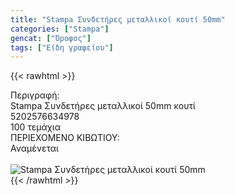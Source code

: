 ```yaml
---
title: "Stampa Συνδετήρες μεταλλικοί κουτί 50mm"
categories: ["Stampa"]
gencat: ["Όροφος"]
tags: ["Είδη γραφείου"]
---
```

{{< rawhtml >}}

<div class="sload689"><div class="product"><div id="sistatika">Περιγραφή:</div><div class="alltext">Stampa Συνδετήρες μεταλλικοί 50mm κουτί</div><div id="barcode"><div id="barimage1"></div><span id="bartext">5202576634978</span></div><div id="varos"><div id="temimg"></div><span id="varostext">100 τεμάχια</span></div><div id="kivotio">ΠΕΡΙΕΧΟΜΕΝΟ ΚΙΒΩΤΙΟΥ:<br>Αναμένεται</div><br><div class="pimg"><img alt="Stampa Συνδετήρες μεταλλικοί κουτί 50mm" title="Stampa Συνδετήρες μεταλλικοί κουτί 50mm" src="/media/images/stampa-syndethres-metallikoi-kouti-50mm.jpg"></div></div></div>
{{< /rawhtml >}}


